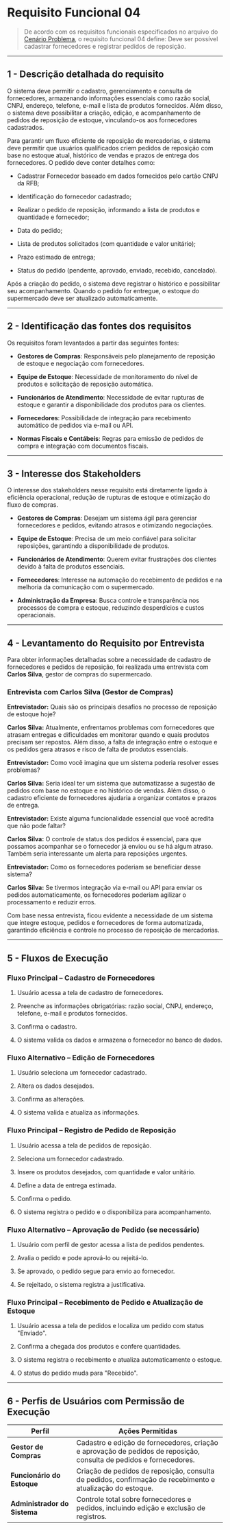 # **Requisito Funcional 04**

> De acordo com os requisitos funcionais especificados no arquivo do [Cenário Problema](https://chatgpt.com/c/ap-aula2-g3.md), o requisito funcional 04 define: Deve ser possível cadastrar fornecedores e registrar pedidos de reposição.

---

## **1 - Descrição detalhada do requisito**

O sistema deve permitir o cadastro, gerenciamento e consulta de fornecedores, armazenando informações essenciais como razão social, CNPJ, endereço, telefone, e-mail e lista de produtos fornecidos. Além disso, o sistema deve possibilitar a criação, edição, e acompanhamento de pedidos de reposição de estoque, vinculando-os aos fornecedores cadastrados.

Para garantir um fluxo eficiente de reposição de mercadorias, o sistema deve permitir que usuários qualificados criem pedidos de reposição com base no estoque atual, histórico de vendas e prazos de entrega dos fornecedores. O pedido deve conter detalhes como:

- Cadastrar Fornecedor baseado em dados fornecidos pelo cartão CNPJ da RFB;
    
- Identificação do fornecedor cadastrado;
    
- Realizar o pedido de reposição, informando a lista de produtos e quantidade e fornecedor;
    
- Data do pedido;
    
- Lista de produtos solicitados (com quantidade e valor unitário);
    
- Prazo estimado de entrega;
    
- Status do pedido (pendente, aprovado, enviado, recebido, cancelado).
    

Após a criação do pedido, o sistema deve registrar o histórico e possibilitar seu acompanhamento. Quando o pedido for entregue, o estoque do supermercado deve ser atualizado automaticamente.

---

## **2 - Identificação das fontes dos requisitos**

Os requisitos foram levantados a partir das seguintes fontes:

- **Gestores de Compras**: Responsáveis pelo planejamento de reposição de estoque e negociação com fornecedores.
    
- **Equipe de Estoque**: Necessidade de monitoramento do nível de produtos e solicitação de reposição automática.
    
- **Funcionários de Atendimento**: Necessidade de evitar rupturas de estoque e garantir a disponibilidade dos produtos para os clientes.
    
- **Fornecedores**: Possibilidade de integração para recebimento automático de pedidos via e-mail ou API.
    
- **Normas Fiscais e Contábeis**: Regras para emissão de pedidos de compra e integração com documentos fiscais.
    

---

## **3 - Interesse dos Stakeholders**

O interesse dos stakeholders nesse requisito está diretamente ligado à eficiência operacional, redução de rupturas de estoque e otimização do fluxo de compras.

- **Gestores de Compras**: Desejam um sistema ágil para gerenciar fornecedores e pedidos, evitando atrasos e otimizando negociações.
    
- **Equipe de Estoque**: Precisa de um meio confiável para solicitar reposições, garantindo a disponibilidade de produtos.
    
- **Funcionários de Atendimento**: Querem evitar frustrações dos clientes devido à falta de produtos essenciais.
    
- **Fornecedores**: Interesse na automação do recebimento de pedidos e na melhoria da comunicação com o supermercado.
    
- **Administração da Empresa**: Busca controle e transparência nos processos de compra e estoque, reduzindo desperdícios e custos operacionais.
    

---

## **4 - Levantamento do Requisito por Entrevista**

Para obter informações detalhadas sobre a necessidade de cadastro de fornecedores e pedidos de reposição, foi realizada uma entrevista com **Carlos Silva**, gestor de compras do supermercado.

### **Entrevista com Carlos Silva (Gestor de Compras)**

**Entrevistador:** Quais são os principais desafios no processo de reposição de estoque hoje?

**Carlos Silva:** Atualmente, enfrentamos problemas com fornecedores que atrasam entregas e dificuldades em monitorar quando e quais produtos precisam ser repostos. Além disso, a falta de integração entre o estoque e os pedidos gera atrasos e risco de falta de produtos essenciais.

**Entrevistador:** Como você imagina que um sistema poderia resolver esses problemas?

**Carlos Silva:** Seria ideal ter um sistema que automatizasse a sugestão de pedidos com base no estoque e no histórico de vendas. Além disso, o cadastro eficiente de fornecedores ajudaria a organizar contatos e prazos de entrega.

**Entrevistador:** Existe alguma funcionalidade essencial que você acredita que não pode faltar?

**Carlos Silva:** O controle de status dos pedidos é essencial, para que possamos acompanhar se o fornecedor já enviou ou se há algum atraso. Também seria interessante um alerta para reposições urgentes.

**Entrevistador:** Como os fornecedores poderiam se beneficiar desse sistema?

**Carlos Silva:** Se tivermos integração via e-mail ou API para enviar os pedidos automaticamente, os fornecedores poderiam agilizar o processamento e reduzir erros.

Com base nessa entrevista, ficou evidente a necessidade de um sistema que integre estoque, pedidos e fornecedores de forma automatizada, garantindo eficiência e controle no processo de reposição de mercadorias.

---

## **5 - Fluxos de Execução**

### **Fluxo Principal – Cadastro de Fornecedores**

1. Usuário acessa a tela de cadastro de fornecedores.
    
2. Preenche as informações obrigatórias: razão social, CNPJ, endereço, telefone, e-mail e produtos fornecidos.
    
3. Confirma o cadastro.
    
4. O sistema valida os dados e armazena o fornecedor no banco de dados.
    

### **Fluxo Alternativo – Edição de Fornecedores**

1. Usuário seleciona um fornecedor cadastrado.
    
2. Altera os dados desejados.
    
3. Confirma as alterações.
    
4. O sistema valida e atualiza as informações.
    

### **Fluxo Principal – Registro de Pedido de Reposição**

1. Usuário acessa a tela de pedidos de reposição.
    
2. Seleciona um fornecedor cadastrado.
    
3. Insere os produtos desejados, com quantidade e valor unitário.
    
4. Define a data de entrega estimada.
    
5. Confirma o pedido.
    
6. O sistema registra o pedido e o disponibiliza para acompanhamento.
    

### **Fluxo Alternativo – Aprovação de Pedido (se necessário)**

1. Usuário com perfil de gestor acessa a lista de pedidos pendentes.
    
2. Avalia o pedido e pode aprová-lo ou rejeitá-lo.
    
3. Se aprovado, o pedido segue para envio ao fornecedor.
    
4. Se rejeitado, o sistema registra a justificativa.
    

### **Fluxo Principal – Recebimento de Pedido e Atualização de Estoque**

1. Usuário acessa a tela de pedidos e localiza um pedido com status "Enviado".
    
2. Confirma a chegada dos produtos e confere quantidades.
    
3. O sistema registra o recebimento e atualiza automaticamente o estoque.
    
4. O status do pedido muda para "Recebido".
    

---

## **6 - Perfis de Usuários com Permissão de Execução**

|**Perfil**|**Ações Permitidas**|
|---|---|
|**Gestor de Compras**|Cadastro e edição de fornecedores, criação e aprovação de pedidos de reposição, consulta de pedidos e fornecedores.|
|**Funcionário do Estoque**|Criação de pedidos de reposição, consulta de pedidos, confirmação de recebimento e atualização do estoque.|
|**Administrador do Sistema**|Controle total sobre fornecedores e pedidos, incluindo edição e exclusão de registros.|